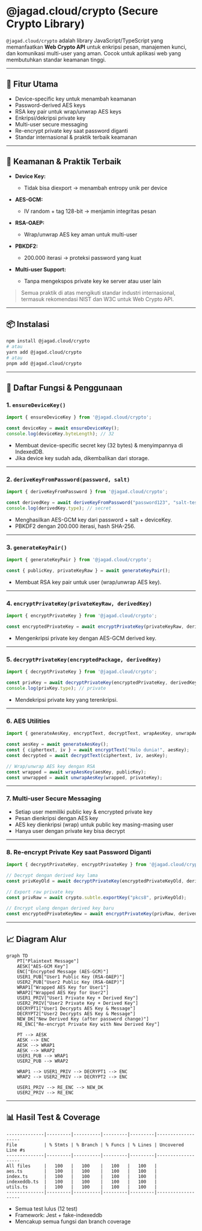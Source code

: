 # @jagad.cloud/crypto (Secure Crypto Library)

`@jagad.cloud/crypto` adalah library JavaScript/TypeScript yang memanfaatkan **Web Crypto API** untuk enkripsi pesan, manajemen kunci, dan komunikasi multi-user yang aman. Cocok untuk aplikasi web yang membutuhkan standar keamanan tinggi.

---

## 🔑 Fitur Utama

* Device-specific key untuk menambah keamanan
* Password-derived AES keys
* RSA key pair untuk wrap/unwrap AES keys
* Enkripsi/dekripsi private key
* Multi-user secure messaging
* Re-encrypt private key saat password diganti
* Standar internasional & praktik terbaik keamanan

---

## 🔐 Keamanan & Praktik Terbaik

* **Device Key:**

  * Tidak bisa diexport → menambah entropy unik per device
* **AES-GCM:**

  * IV random + tag 128-bit → menjamin integritas pesan
* **RSA-OAEP:**

  * Wrap/unwrap AES key aman untuk multi-user
* **PBKDF2:**

  * 200.000 iterasi → proteksi password yang kuat
* **Multi-user Support:**

  * Tanpa mengekspos private key ke server atau user lain

> Semua praktik di atas mengikuti standar industri internasional, termasuk rekomendasi NIST dan W3C untuk Web Crypto API.

---

## 📦 Instalasi

```bash
npm install @jagad.cloud/crypto
# atau
yarn add @jagad.cloud/crypto
# atau
pnpm add @jagad.cloud/crypto
```

---

## 🔑 Daftar Fungsi & Penggunaan

### 1. `ensureDeviceKey()`

```ts
import { ensureDeviceKey } from '@jagad.cloud/crypto';

const deviceKey = await ensureDeviceKey();
console.log(deviceKey.byteLength); // 32
```

* Membuat device-specific secret key (32 bytes) & menyimpannya di IndexedDB.
* Jika device key sudah ada, dikembalikan dari storage.

---

### 2. `deriveKeyFromPassword(password, salt)`

```ts
import { deriveKeyFromPassword } from '@jagad.cloud/crypto';

const derivedKey = await deriveKeyFromPassword("password123", "salt-test");
console.log(derivedKey.type); // secret
```

* Menghasilkan AES-GCM key dari password + salt + deviceKey.
* PBKDF2 dengan 200.000 iterasi, hash SHA-256.

---

### 3. `generateKeyPair()`

```ts
import { generateKeyPair } from '@jagad.cloud/crypto';

const { publicKey, privateKeyRaw } = await generateKeyPair();
```

* Membuat RSA key pair untuk user (wrap/unwrap AES key).

---

### 4. `encryptPrivateKey(privateKeyRaw, derivedKey)`

```ts
import { encryptPrivateKey } from '@jagad.cloud/crypto';

const encryptedPrivateKey = await encryptPrivateKey(privateKeyRaw, derivedKey);
```

* Mengenkripsi private key dengan AES-GCM derived key.

---

### 5. `decryptPrivateKey(encryptedPackage, derivedKey)`

```ts
import { decryptPrivateKey } from '@jagad.cloud/crypto';

const privKey = await decryptPrivateKey(encryptedPrivateKey, derivedKey);
console.log(privKey.type); // private
```

* Mendekripsi private key yang terenkripsi.

---

### 6. AES Utilities

```ts
import { generateAesKey, encryptText, decryptText, wrapAesKey, unwrapAesKey } from '@jagad.cloud/crypto';

const aesKey = await generateAesKey();
const { ciphertext, iv } = await encryptText("Halo dunia!", aesKey);
const decrypted = await decryptText(ciphertext, iv, aesKey);

// Wrap/unwrap AES key dengan RSA
const wrapped = await wrapAesKey(aesKey, publicKey);
const unwrapped = await unwrapAesKey(wrapped, privateKey);
```

---

### 7. Multi-user Secure Messaging

* Setiap user memiliki public key & encrypted private key
* Pesan dienkripsi dengan AES key
* AES key dienkripsi (wrap) untuk public key masing-masing user
* Hanya user dengan private key bisa decrypt

---

### 8. Re-encrypt Private Key saat Password Diganti

```ts
import { decryptPrivateKey, encryptPrivateKey } from '@jagad.cloud/crypto';

// Decrypt dengan derived key lama
const privKeyOld = await decryptPrivateKey(encryptedPrivateKeyOld, derivedKeyOld);

// Export raw private key
const privRaw = await crypto.subtle.exportKey("pkcs8", privKeyOld);

// Encrypt ulang dengan derived key baru
const encryptedPrivateKeyNew = await encryptPrivateKey(privRaw, derivedKeyNew);
```

---

## 📈 Diagram Alur

```mermaid
graph TD
    PT["Plaintext Message"]
    AESK["AES-GCM Key"]
    ENC["Encrypted Message (AES-GCM)"]
    USER1_PUB["User1 Public Key (RSA-OAEP)"]
    USER2_PUB["User2 Public Key (RSA-OAEP)"]
    WRAP1["Wrapped AES Key for User1"]
    WRAP2["Wrapped AES Key for User2"]
    USER1_PRIV["User1 Private Key + Derived Key"]
    USER2_PRIV["User2 Private Key + Derived Key"]
    DECRYPT1["User1 Decrypts AES Key & Message"]
    DECRYPT2["User2 Decrypts AES Key & Message"]
    NEW_DK["New Derived Key (after password change)"]
    RE_ENC["Re-encrypt Private Key with New Derived Key"]

    PT --> AESK
    AESK --> ENC
    AESK --> WRAP1
    AESK --> WRAP2
    USER1_PUB --> WRAP1
    USER2_PUB --> WRAP2

    WRAP1 --> USER1_PRIV --> DECRYPT1 --> ENC
    WRAP2 --> USER2_PRIV --> DECRYPT2 --> ENC

    USER1_PRIV --> RE_ENC --> NEW_DK
    USER2_PRIV --> RE_ENC
```

---

## 📊 Hasil Test & Coverage

```
--------------|---------|----------|---------|---------|-------------------
File          | % Stmts | % Branch | % Funcs | % Lines | Uncovered Line #s 
--------------|---------|----------|---------|---------|-------------------
All files     |   100   |   100    |   100   |   100   |                   
aes.ts        |   100   |   100    |   100   |   100   |                   
index.ts      |   100   |   100    |   100   |   100   |                   
indexeddb.ts  |   100   |   100    |   100   |   100   |                   
utils.ts      |   100   |   100    |   100   |   100   |                   
--------------|---------|----------|---------|---------|-------------------
```

* Semua test lulus (12 test)
* Framework: Jest + fake-indexeddb
* Mencakup semua fungsi dan branch coverage
